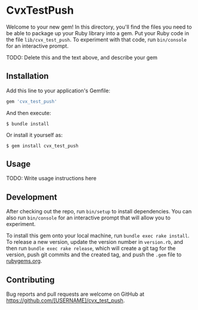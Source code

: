 # CvxTestPush

Welcome to your new gem! In this directory, you'll find the files you need to be able to package up your Ruby library into a gem. Put your Ruby code in the file `lib/cvx_test_push`. To experiment with that code, run `bin/console` for an interactive prompt.

TODO: Delete this and the text above, and describe your gem

## Installation

Add this line to your application's Gemfile:

```ruby
gem 'cvx_test_push'
```

And then execute:

    $ bundle install

Or install it yourself as:

    $ gem install cvx_test_push

## Usage

TODO: Write usage instructions here

## Development

After checking out the repo, run `bin/setup` to install dependencies. You can also run `bin/console` for an interactive prompt that will allow you to experiment.

To install this gem onto your local machine, run `bundle exec rake install`. To release a new version, update the version number in `version.rb`, and then run `bundle exec rake release`, which will create a git tag for the version, push git commits and the created tag, and push the `.gem` file to [rubygems.org](https://rubygems.org).

## Contributing

Bug reports and pull requests are welcome on GitHub at https://github.com/[USERNAME]/cvx_test_push.
